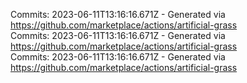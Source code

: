 Commits: 2023-06-11T13:16:16.671Z - Generated via https://github.com/marketplace/actions/artificial-grass
<br>
Commits: 2023-06-11T13:16:16.671Z - Generated via https://github.com/marketplace/actions/artificial-grass
<br>
Commits: 2023-06-11T13:16:16.671Z - Generated via https://github.com/marketplace/actions/artificial-grass
<br>
